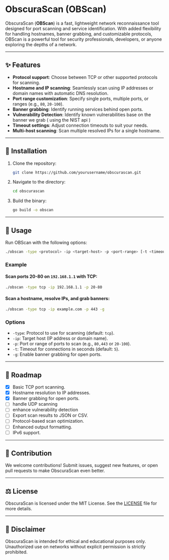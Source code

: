 # ObscuraScan (OBScan)

ObscuraScan (**OBScan**) is a fast, lightweight network reconnaissance tool designed for port scanning and service identification. With added flexibility for handling hostnames, banner grabbing, and customizable protocols, OBScan is a powerful tool for security professionals, developers, or anyone exploring the depths of a network.

---

## ✨ Features
- **Protocol support**: Choose between TCP or other supported protocols for scanning.  
- **Hostname and IP scanning**: Seamlessly scan using IP addresses or domain names with automatic DNS resolution.  
- **Port range customization**: Specify single ports, multiple ports, or ranges (e.g., `80`, `20-100`).  
- **Banner grabbing**: Identify running services behind open ports.
- **Vulnerability Detection**: Identify known vulnerabilities base on the banner we grab ( using the NIST api ) 
- **Timeout settings**: Adjust connection timeouts to suit your needs.  
- **Multi-host scanning**: Scan multiple resolved IPs for a single hostname.  

---

## 🚀 Installation
1. Clone the repository:
   ```bash
   git clone https://github.com/yourusername/obscurascan.git
   ```
2. Navigate to the directory:
   ```bash
   cd obscurascan
   ```
3. Build the binary:
   ```bash
   go build -o obscan
   ```

---

## 🔮 Usage
Run OBScan with the following options:

```bash
./obscan -type <protocol> -ip <target-host> -p <port-range> [-t <timeout>] [-g]
```

### Example
#### Scan ports 20-80 on `192.168.1.1` with TCP:
```bash
./obscan -type tcp -ip 192.168.1.1 -p 20-80
```

#### Scan a hostname, resolve IPs, and grab banners:
```bash
./obscan -type tcp -ip example.com -p 443 -g
```

### Options
- `-type`: Protocol to use for scanning (default: `tcp`).  
- `-ip`: Target host (IP address or domain name).  
- `-p`: Port or range of ports to scan (e.g., `80,443` or `20-100`).  
- `-t`: Timeout for connections in seconds (default: `5`).  
- `-g`: Enable banner grabbing for open ports.

---

## 🌌 Roadmap
- [x] Basic TCP port scanning.  
- [x] Hostname resolution to IP addresses.  
- [x] Banner grabbing for open ports.
- [ ] handle UDP scanning
- [ ] enhance vulnerability detection   
- [ ] Export scan results to JSON or CSV.  
- [ ] Protocol-based scan optimization.  
- [ ] Enhanced output formatting.  
- [ ] IPv6 support.

---

## 📜 Contribution
We welcome contributions! Submit issues, suggest new features, or open pull requests to make ObscuraScan even better.

---

## ⚖️ License
ObscuraScan is licensed under the MIT License. See the [LICENSE](LICENSE) file for more details.

---

## 🌟 Disclaimer
ObscuraScan is intended for ethical and educational purposes only. Unauthorized use on networks without explicit permission is strictly prohibited.
